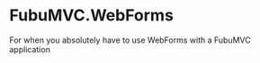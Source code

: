 FubuMVC.WebForms
================

For when you absolutely have to use WebForms with a FubuMVC application